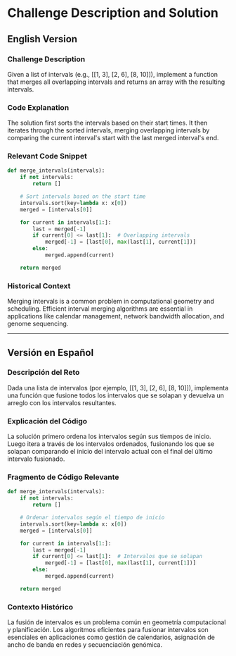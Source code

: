 # Challenge Description and Solution

## English Version

### Challenge Description
Given a list of intervals (e.g., [[1, 3], [2, 6], [8, 10]]), implement a function that merges all overlapping intervals and returns an array with the resulting intervals.

### Code Explanation
The solution first sorts the intervals based on their start times. It then iterates through the sorted intervals, merging overlapping intervals by comparing the current interval's start with the last merged interval's end.

### Relevant Code Snippet

```python
def merge_intervals(intervals):
    if not intervals:
        return []

    # Sort intervals based on the start time
    intervals.sort(key=lambda x: x[0])
    merged = [intervals[0]]

    for current in intervals[1:]:
        last = merged[-1]
        if current[0] <= last[1]:  # Overlapping intervals
            merged[-1] = [last[0], max(last[1], current[1])]
        else:
            merged.append(current)

    return merged
```

### Historical Context
Merging intervals is a common problem in computational geometry and scheduling. Efficient interval merging algorithms are essential in applications like calendar management, network bandwidth allocation, and genome sequencing.

---

## Versión en Español

### Descripción del Reto
Dada una lista de intervalos (por ejemplo, [[1, 3], [2, 6], [8, 10]]), implementa una función que fusione todos los intervalos que se solapan y devuelva un arreglo con los intervalos resultantes.

### Explicación del Código
La solución primero ordena los intervalos según sus tiempos de inicio. Luego itera a través de los intervalos ordenados, fusionando los que se solapan comparando el inicio del intervalo actual con el final del último intervalo fusionado.

### Fragmento de Código Relevante

```python
def merge_intervals(intervals):
    if not intervals:
        return []

    # Ordenar intervalos según el tiempo de inicio
    intervals.sort(key=lambda x: x[0])
    merged = [intervals[0]]

    for current in intervals[1:]:
        last = merged[-1]
        if current[0] <= last[1]:  # Intervalos que se solapan
            merged[-1] = [last[0], max(last[1], current[1])]
        else:
            merged.append(current)

    return merged
```

### Contexto Histórico
La fusión de intervalos es un problema común en geometría computacional y planificación. Los algoritmos eficientes para fusionar intervalos son esenciales en aplicaciones como gestión de calendarios, asignación de ancho de banda en redes y secuenciación genómica.
